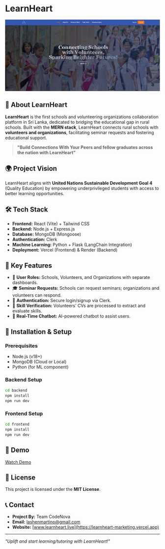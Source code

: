 # LearnHeart

![LearnHeart Banner](frontend/src/assets/images/learnheart-home.png)

## 🚀 About LearnHeart

**LearnHeart** is the first schools and volunteering organizations collaboration platform in Sri Lanka, dedicated to bridging the educational gap in rural schools. Built with the **MERN stack**, LearnHeart connects rural schools with **volunteers and organizations**, facilitating seminar requests and fostering educational support.

> **"Build Connections With Your Peers and fellow graduates across the nation with LearnHeart"**

## 🌍 Project Vision

LearnHeart aligns with **United Nations Sustainable Development Goal 4** (Quality Education) by empowering underprivileged students with access to better learning opportunities.

## 🛠️ Tech Stack

- **Frontend:** React (Vite) + Tailwind CSS
- **Backend:** Node.js + Express.js
- **Database:** MongoDB (Mongoose)
- **Authentication:** Clerk
- **Machine Learning:** Python + Flask (LangChain Integration)
- **Deployment:** Vercel (Frontend) & Render (Backend)

## 🎯 Key Features

- 📌 **User Roles:** Schools, Volunteers, and Organizations with separate dashboards.
- 🎓 **Seminar Requests:** Schools can request seminars; organizations and volunteers can respond.
- 🔐 **Authentication:** Secure login/signup via Clerk.
- 📄 **Skill Verification:** Volunteers' CVs are processed to extract and evaluate skills.
- 📡 **Real-Time Chatbot:** AI-powered chatbot to assist users.

## 🔧 Installation & Setup

### Prerequisites
- Node.js (v18+)
- MongoDB (Cloud or Local)
- Python (for ML component)

### Backend Setup
```bash
cd backend
npm install
npm run dev
```

### Frontend Setup
```bash
cd frontend
npm install
npm run dev
```

## 🎥 Demo
[Watch Demo](https://youtu.be/ZPzg_8ERfw8)


## 📜 License
This project is licensed under the **MIT License**.

## 📞 Contact
- **Project By:** Team CodeNova
- **Email:** lashenmartino@gmail.com
- **Website:** [www.learnheart.live](https://learnheart-marketing.vercel.app)

---

_"Uplift and start learning/tutoring with LearnHeart!"_
